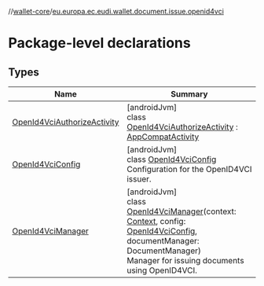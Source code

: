 //[wallet-core](../../index.md)/[eu.europa.ec.eudi.wallet.document.issue.openid4vci](index.md)

# Package-level declarations

## Types

| Name                                                                     | Summary                                                                                                                                                                                                                                                                                                                    |
|--------------------------------------------------------------------------|----------------------------------------------------------------------------------------------------------------------------------------------------------------------------------------------------------------------------------------------------------------------------------------------------------------------------|
| [OpenId4VciAuthorizeActivity](-open-id4-vci-authorize-activity/index.md) | [androidJvm]<br>class [OpenId4VciAuthorizeActivity](-open-id4-vci-authorize-activity/index.md) : [AppCompatActivity](https://developer.android.com/reference/kotlin/androidx/appcompat/app/AppCompatActivity.html)                                                                                                         |
| [OpenId4VciConfig](-open-id4-vci-config/index.md)                        | [androidJvm]<br>class [OpenId4VciConfig](-open-id4-vci-config/index.md)<br>Configuration for the OpenID4VCI issuer.                                                                                                                                                                                                        |
| [OpenId4VciManager](-open-id4-vci-manager/index.md)                      | [androidJvm]<br>class [OpenId4VciManager](-open-id4-vci-manager/index.md)(context: [Context](https://developer.android.com/reference/kotlin/android/content/Context.html), config: [OpenId4VciConfig](-open-id4-vci-config/index.md), documentManager: DocumentManager)<br>Manager for issuing documents using OpenID4VCI. |
